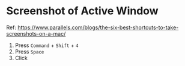 # Screenshot of Active Window

Ref: https://www.parallels.com/blogs/the-six-best-shortcuts-to-take-screenshots-on-a-mac/

1. Press `Command` + `Shift` + `4`
1. Press `Space`
1. Click
